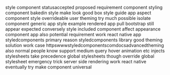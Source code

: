 style component statusaccepted proposed requirement component styling component bakedin style make look good box style guide app aspect component style overrideable user theming try much possible isolate component generic app style example rendered app pull bootstrap still appear expected conversely style included component affect appearance component app also potential requirement work react native app styledcomponents primary reason styledcomponents library good theming solution work case httpswwwstyledcomponentscomdocsadvancedtheming also normal people know support medium query hover animation etc injects stylesheets take precedence global stylesheets though override global stylesheet emergency trick server side rendering work react native eventually try make component universal